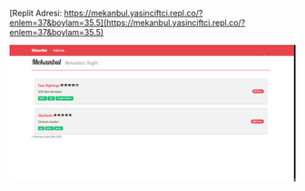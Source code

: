 [Replit Adresi: https://mekanbul.yasinciftci.repl.co/?enlem=37&boylam=35.5](https://mekanbul.yasinciftci.repl.co/?enlem=37&boylam=35.5)

![odev7ekranGoruntusu.PNG](/images/odev7ekranGoruntusu.PNG)
